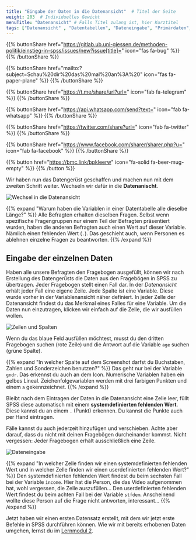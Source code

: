 ```yaml
---
title: "Eingabe der Daten in die Datenansicht"  # Titel der Seite
weight: 203  # Individuelles Gewicht 
menuTitle: "Datenansicht" # Falls Titel zulang ist, hier Kurztitel
tags: ["Datenansicht" , "Datentabellen", "Dateneingabe", "Primärdaten", "userdefinierter fehlender Wert", "systemdefinierter fehlender Wert"]  # Tags hiereinsetzen; Kurzwort, was auf der Seite passsiert
---
```


{{% buttonShare href="https://gitlab.ub.uni-giessen.de/methoden-politik/einstieg-in-spss/issues/new?issue[title]=" icon="fas fa-bug" %}} {{% /buttonShare %}} 

{{% buttonShare href="mailto:?subject=Schau%20dir%20das%20mal%20an%3A%20" icon="fas fa-paper-plane" %}} {{% /buttonShare %}}

{{% buttonShare href="https://t.me/share/url?url=" icon="fab fa-telegram" %}} {{% /buttonShare %}}

{{% buttonShare href="https://api.whatsapp.com/send?text=" icon="fab fa-whatsapp" %}} {{% /buttonShare %}}

{{% buttonShare href="https://twitter.com/share?url=" icon="fab fa-twitter" %}} {{% /buttonShare %}}

{{% buttonShare href="https://www.facebook.com/sharer/sharer.php?u=" icon="fab fa-facebook" %}} {{% /buttonShare %}}

{{% button href="https://bmc.link/bpkleerw" icon="fa-solid fa-beer-mug-empty" %}} {{% /button %}}

Wir haben nun das Datengerüst geschaffen und machen nun mit dem zweiten Schritt weiter. Wechseln wir dafür in die **Datenanischt**.

![Wechsel in die Datenansicht](../gif/datenansicht1.gif)

{{% expand \"Warum haben die Variablen in einer Datentabelle alle dieselbe Länge?\" %}}
Alle Befragten erhalten dieselben Fragen. Selbst wenn spezifische Fragengruppen nur einem Teil der Befragten präsentiert wurden, haben die anderen Befragten auch einen Wert auf dieser Variable. Nämlich einen fehlenden Wert (`.`). Das geschieht auch, wenn Personen es ablehnen einzelne Fragen zu beantworten. 
{{% /expand %}}

## Eingabe der einzelnen Daten
Haben alle unsere Befragten den Fragebogen ausgefüllt, können wir nach Erstellung des Datengerüsts die Daten aus den Fragebögen in SPSS zu übertragen. Jeder Fragebogen stellt einen Fall dar. In der *Datenansicht* erhält jeder Fall eine eigene Zeile. Jede Spalte ist eine Variable. Diese wurde vorher in der Variablenansicht näher definiert. In jeder Zelle der Datenansicht findest du das Merkmal eines Falles für eine Variable. Um die Daten nun einzutragen, klicken wir einfach auf die Zelle, die wir ausfüllen wollen.

![Zeilen und Spalten](../img/zeilenspalten.png)

Wenn du das blaue Feld ausfüllen möchtest, musst du den dritten Fragebogen suchen (rote Zeile) und die Antwort auf die Variable `age` suchen (grüne Spalte). 

{{% expand \"In welcher Spalte auf dem Screenshot darfst du Buchstaben, Zahlen und Sonderzeichen benutzen?\" %}}
Das geht nur bei der Variable `gndr`. Das erkennst du auch an dem Icon. Numerische Variablen haben ein gelbes Lineal. Zeichenfolgevariablen werden mit drei farbigen Punkten und einem `a` gekennzeichnet. 
{{% /expand %}}

Bleibt nach dem Eintragen der Daten in die Datenansicht eine Zelle leer, füllt SPSS diese automatisch mit einem **systemdefinierten fehlenden Wert**. Diese kannst du an einem `.` (Punkt) erkennen. Du kannst die Punkte auch per Hand eintragen.

Fälle kannst du auch jederzeit hinzufügen und verschieben. Achte aber darauf, dass du nicht mit deinen Fragebögen durcheinander kommst. Nicht vergessen: Jeder Fragebogen erhält ausschließlich eine Zeile.

![Dateneingabe](../gif/dateneingabe.gif)

{{% expand \"In welcher Zelle finden wir einen systemdefinierten fehlenden Wert und in welcher Zelle finden wir einen userdefinierten fehlenden Wert?\" %}}
Den systemdefinierten fehlenden Wert findest du beim sechsten Fall bei der Variable `income`. Hier hat die Person, die das Video aufgenommen hat, wohl vergessen, die Zelle auszufüllen...
Den userdefinierten fehlenden Wert findest du beim achten Fall bei der Variable `stfdem`. Anscheinend wollte diese Person auf die Frage nicht antworten, interessant...
{{% /expand %}}

Jetzt haben wir einen ersten Datensatz erstellt, mit dem wir jetzt erste Befehle in SPSS durchführen können. Wie wir mit bereits erhobenen Daten umgehen, lernst du im [Lernmodul 2](https://lehre.bpkleer.de/statsplus).